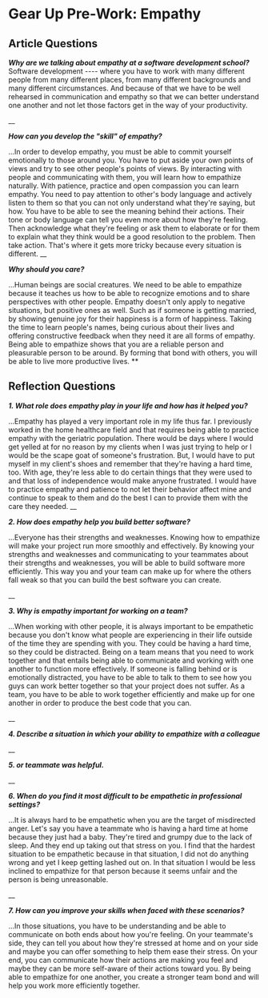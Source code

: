 # Gear Up Pre-Work: Empathy

## Article Questions

***Why are we talking about empathy at a software development school?***
Software development  ---- where you have to work with many different people from many different places, from many different backgrounds and many different circumstances. And because of that we have to be well rehearsed in communication and empathy so that we can better understand one another and not let those factors get in the way of your productivity.

__

***How can you develop the "skill" of empathy?***

...In order to develop empathy, you must be able to commit yourself emotionally to those around you. You have to put aside your own points of views and try to see other people's points of views. By interacting with people and communicating with them, you will learn how to empathize naturally. With patience, practice and open compassion you can learn empathy. You need to pay attention to other's body language and actively listen to them so that you can not only understand what they're saying, but how. You have to be able to see the meaning behind their actions. Their tone or body language can tell you even more about how they're feeling. Then acknowledge what they're feeling or ask them to elaborate or for them to explain what they think would be a good resolution to the problem. Then take action. That's where it gets more tricky because every situation is different.
__

***Why should you care?***

...Human beings are social creatures. We need to be able to empathize because it teaches us how to be able to recognize emotions and to share perspectives with other people. Empathy doesn't only apply to negative situations, but positive ones as well. Such as if someone is getting married, by showing genuine joy for their happiness is a form of happiness. Taking the time to learn people's names, being curious about their lives and offering constructive feedback when they need it are all forms of empathy. Being able to empathize shows that you are a reliable person and pleasurable person to be around. By forming that bond with others, you will be able to live more productive lives.
**



## Reflection Questions

***1. What role does empathy play in your life and how has it helped you?***

...Empathy has played a very important role in my life thus far. I previously worked in the home healthcare field and that requires being able to practice empathy with the geriatric population. There would be days where I would get yelled at for no reason by my clients when I was just trying to help or I would be the scape goat of someone's frustration. But, I would have to put myself in my client's shoes and remember that they're having a hard time, too. With age, they're less able to do certain things that they were used to and that loss of independence would make anyone frustrated. I would have to practice empathy and patience to not let their behavior affect mine and continue to speak to them and do the best I can to provide them with the care they needed.
__

***2. How does empathy help you build better software?***

...Everyone has their strengths and weaknesses. Knowing how to empathize will make your project run more smoothly and effectively. By knowing your strengths and weaknesses and communicating to your teammates about their strengths and weaknesses, you will be able to build software more efficiently. This way you and your team can make up for where the others fall weak so that you can build the best software you can create.

__

***3. Why is empathy important for working on a team?***

...When working with other people, it is always important to be empathetic because you don't know what people are experiencing in their life outside of the time they are spending with you. They could be having a hard time, so they could be distracted. Being on a team means that you need to work together and that entails being able to communicate and working with one another to function more effectively. If someone is falling behind or is emotionally distracted, you have to be able to talk to them to see how you guys can work better together so that your project does not suffer. As a team, you have to be able to work together efficiently and make up for one another in order to produce the best code that you can.

__

***4. Describe a situation in which your ability to empathize with a colleague***

__

***5. or teammate was helpful.***


__

***6. When do you find it most difficult to be empathetic in professional settings?***

...It is always hard to be empathetic when you are the target of misdirected anger. Let's say you have a teammate who is having a hard time at home because they just had a baby. They're tired and grumpy due to the lack of sleep. And they end up taking out that stress on you. I find that the hardest situation to be empathetic because in that situation, I did not do anything wrong and yet I keep getting lashed out on. In that situation I would be less inclined to empathize for that person because it seems unfair and the person is being unreasonable.

__

***7. How can you improve your skills when faced with these scenarios?***

...In those situations, you have to be understanding and be able to communicate on both ends about how you're feeling. On your teammate's side, they can tell you about how they're stressed at home and on your side and maybe you can offer something to help them ease their stress. On your end, you can communicate how their actions are making you feel and maybe they can be more self-aware of their actions toward you. By being able to empathize for one another, you create a stronger team bond and will help you work more efficiently together.
